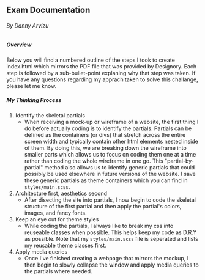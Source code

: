 ## Exam Documentation 
###### By Danny Arvizu
##### Overview  
Below you will find a numbered outline of the steps I took to create index.html which mirrors the PDF file that was provided by Designory. Each step is followed by a sub-bullet-point explaning why that step was taken. If you have any questions regarding my apprach taken to solve this challange, please let me know. 

##### My Thinking Process 
1. Identify the skeletal partials 
    * When receiving a mock-up or wireframe of a website, the first thing I do before actually coding is to identify the partials. Partials can be defined as the containers (or divs) that stretch across the entire screen width and typically contain other html elements nested inside of them. By doing this, we are breaking down the wireframe into smaller parts which allows us to focus on coding them one at a time rather than coding the whole wireframe in one go. This "partial-by-partial" method also allows us to identify generic partials that could possibly be used elsewhere in future versions of the website. I save these generic partials as theme containers which you can find in `styles/main.scss`. 
2. Architecture first, aesthetics second
    * After disecting the site into partials, I now begin to code the skeletal structure of the first partial and then apply the partial's colors, images, and fancy fonts.    
3. Keep an eye out for theme styles 
    * While coding the partials, I always like to break my css into reuseable classes when possible. This helps keep my code as D.R.Y as possible. Note that my `styles/main.scss` file is seperated and lists my reusable theme classes first.
4. Apply  media queries
    * Once I've finished creating a webpage that mirrors the mockup, I then begin to slowly collapse the window and apply media queries to the partials where needed. 
